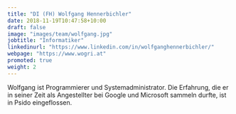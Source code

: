 ```yaml
---
title: "DI (FH) Wolfgang Hennerbichler"
date: 2018-11-19T10:47:58+10:00
draft: false
image: "images/team/wolfgang.jpg"
jobtitle: "Informatiker"
linkedinurl: "https://www.linkedin.com/in/wolfganghennerbichler/"
webpage: "https://www.wogri.at"
promoted: true
weight: 2
---
```


Wolfgang ist Programmierer und Systemadministrator. Die Erfahrung, die er in seiner Zeit als Angestellter bei Google und Microsoft sammeln durfte, ist in Psido eingeflossen.
